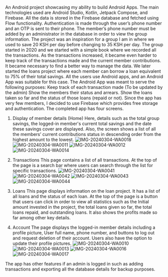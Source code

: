 An Android project showcasing my ability to build Android Apps.
The main technologies used are Android Studio, Kotlin, Jetpack Compose, and Firebase. All the data is stored in the Firebase database and fetched using Flow functionality. Authentication is made through the user’s phone number and an OTP is sent to their phone. The member’s phone number must be added by an administrator in the database in order to view the group information.
The project was an inspiration for a group I am in where we used to save 20 KSH per day before changing to 35 KSH per day. The group started in 2020 and we started with a simple book where we recorded all the transactions.
As the transactions increased, it became even harder to keep track of the transactions made and the current member contributions. It became necessary to find a better way to manage the data. We later started the loans project where each member can borrow a loan equivalent to 75% of their total savings.
All the users use Android apps, and an Android App was suitable for this case. The Android App was meant to serve the following purposes:
Keep track of each transaction made (To be updated by the admin)
Show the members their status and arrears.
Show the loans taken so far and the status of those loans (repaid or not).
Since the app has very few members, I decided to use Firebase which provides free storage and authentication. The completed app has four screens.
1. Display of member details (Home)
Here, details such as the total group savings, the logged-in member's current total savings and the date these savings cover are displayed. Also, the screen shows a list of all the members’ current contributions status in descending order from the highest amount to the lowest.
![IMG-20240304-WA0018](https://github.com/AlanDerich/NewBigFoot/assets/50056881/64d61b2a-dfe0-4bb7-8c0e-5f0b0d98aedf)
![IMG-20240304-WA0011](https://github.com/AlanDerich/NewBigFoot/assets/50056881/1d1bfba0-ea90-43cc-b152-dd63b732b59f)
![IMG-20240304-WA0012](https://github.com/AlanDerich/NewBigFoot/assets/50056881/e713d8b3-6af7-4a9d-8276-38bddd99828c)
![IMG-20240304-WA0014](https://github.com/AlanDerich/NewBigFoot/assets/50056881/53c7abbf-662c-4998-af94-9ceb5d100367)

2. Transactions
This page contains a list of all transactions. At the top of the page is a search bar where users can search through the list for specific transactions.
![IMG-20240304-WA0041](https://github.com/AlanDerich/NewBigFoot/assets/50056881/57da9eee-1b2b-4e0a-883e-dd355269f94e)
![IMG-20240304-WA0042](https://github.com/AlanDerich/NewBigFoot/assets/50056881/08a33166-09b8-4cfb-9b13-0e7f32a6a1ca)
![IMG-20240304-WA0043](https://github.com/AlanDerich/NewBigFoot/assets/50056881/187631e7-2b79-4984-934f-2cfe1a96bccd)
![IMG-20240304-WA0044](https://github.com/AlanDerich/NewBigFoot/assets/50056881/3f178264-5d96-43fb-ae60-a2c38872fdc7)

4. Loans
This page displays information on the loan project. It has a list of all loans and the status of each loan. At the top of the page is a button that users can click in order to view all statistics such as the Initial amount invested in the project, the total loans given so far, the total loans repaid, and outstanding loans. It also shows the profits made so far among other key details.
5. Account
The page displays the logged-in member details including a profile picture, User full name, phone number, and buttons to log out and request deletion of their account. Users also have the option to update their profile pictures.
![IMG-20240304-WA0010](https://github.com/AlanDerich/NewBigFoot/assets/50056881/c485dde5-5069-4449-9984-746316b804a3)
![IMG-20240304-WA0013](https://github.com/AlanDerich/NewBigFoot/assets/50056881/8ddcd517-adb4-4eab-93a2-e477b8e158e9)
![IMG-20240304-WA0016](https://github.com/AlanDerich/NewBigFoot/assets/50056881/92c6d3d4-435a-420f-8735-75a477a32c65)
![IMG-20240304-WA0017](https://github.com/AlanDerich/NewBigFoot/assets/50056881/df6f3641-288c-4bf0-93c4-484c5308141d)

The app has other features if an admin is logged in such as adding transactions and exporting all the database details for backup purposes.
